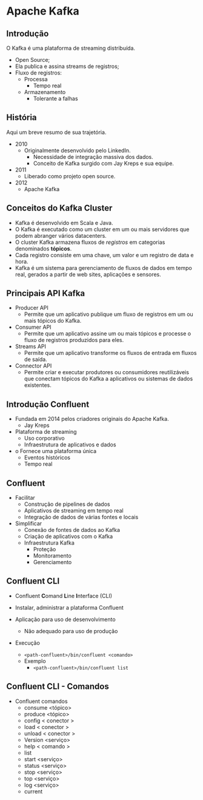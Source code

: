 # Apache Kafka

## Introdução  

O Kafka é uma plataforma de streaming distribuída.  
- Open Source;
- Ela publica e assina streams de registros;
- Fluxo de registros:
  - Processa
    - Tempo real
  - Armazenamento
    - Tolerante a falhas

## História  
Aqui um breve resumo de sua trajetória.

- 2010
  - Originalmente desenvolvido pelo LinkedIn.
    - Necessidade de integração massiva dos dados.
    - Conceito de Kafka surgido com Jay Kreps e sua equipe.
- 2011
  - Liberado como projeto open source.
- 2012
  - Apache Kafka

## Conceitos do Kafka Cluster
- Kafka é desenvolvido em Scala e Java.
- O Kafka é executado como um cluster em um ou mais servidores que podem abranger vários datacenters.
- O cluster Kafka armazena fluxos de *registros* em categorias denominados **tópicos**.
- Cada registro consiste em uma chave, um valor e um registro de data e hora.
- Kafka é um sistema para gerenciamento de fluxos de dados em tempo real, gerados a partir de web sites, aplicações e sensores.

## Principais API Kafka  

- Producer API
  -  Permite que um aplicativo publique um fluxo de registros em um ou mais tópicos do Kafka.
- Consumer API
  - Permite que um aplicativo assine um ou mais tópicos e processe o fluxo de registros produzidos para eles.
- Streams API  
  - Permite que um aplicativo transforme os fluxos de entrada em fluxos de saída.
- Connector API  
  - Permite criar e executar produtores ou consumidores reutilizáveis ​que conectam tópicos do Kafka a aplicativos ou sistemas de dados existentes.

## Introdução Confluent  
- Fundada em 2014 pelos criadores originais do Apache Kafka. 
  - Jay Kreps
- Plataforma de streaming
  - Uso corporativo
  - Infraestrutura de aplicativos e dados
- o Fornece uma plataforma única 
  - Eventos históricos
  - Tempo real

## Confluent

- Facilitar 
  - Construção de pipelines de dados
  - Aplicativos de streaming em tempo real
  - Integração de dados de várias fontes e locais
- Simplificar
  - Conexão de fontes de dados ao Kafka
  - Criação de aplicativos com o Kafka
  - Infraestrutura Kafka 
    - Proteção
    - Monitoramento
    - Gerenciamento


## Confluent CLI  

- Confluent **C**omand **L**ine **I**nterface (CLI)
- Instalar, administrar a plataforma Confluent
- Aplicação para uso de desenvolvimento
  - Não adequado para uso de produção

- Execução 
  - ``` <path-confluent>/bin/confluent <comando> ```
  - Exemplo 
    - ``` <path-confluent>/bin/confluent list ```

## Confluent CLI - Comandos

- Confluent comandos
  - consume <tópico>
  - produce <tópico>  
  - config < conector >
  - load < conector >
  - unload < conector >
  - Version <serviço>
  - help < comando >
  - list
  - start <serviço>
  - status <serviço> 
  - stop <serviço>
  - top <serviço>
  - log <serviço>
  - current

